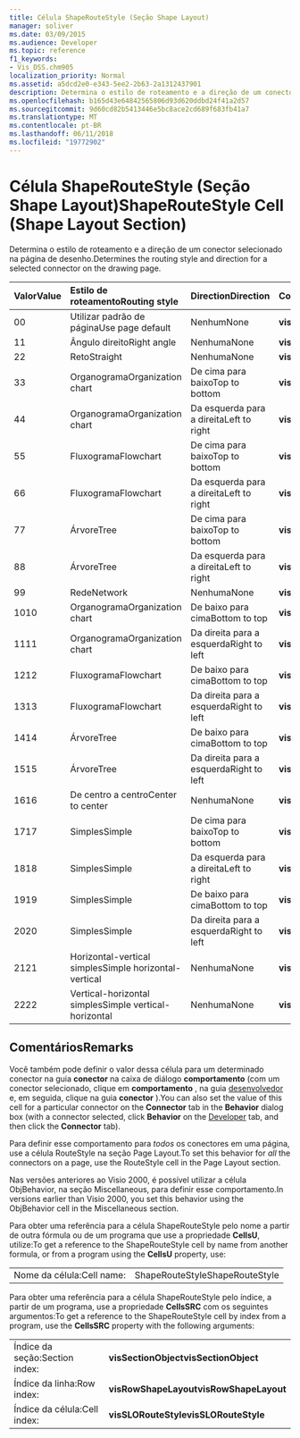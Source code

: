 ```yaml
---
title: Célula ShapeRouteStyle (Seção Shape Layout)
manager: soliver
ms.date: 03/09/2015
ms.audience: Developer
ms.topic: reference
f1_keywords:
- Vis_DSS.chm905
localization_priority: Normal
ms.assetid: a5dcd2e0-e343-5ee2-2b63-2a1312437901
description: Determina o estilo de roteamento e a direção de um conector selecionado na página de desenho.
ms.openlocfilehash: b165d43e64842565806d93d620ddbd24f41a2d57
ms.sourcegitcommit: 9d60cd82b5413446e5bc8ace2cd689f683fb41a7
ms.translationtype: MT
ms.contentlocale: pt-BR
ms.lasthandoff: 06/11/2018
ms.locfileid: "19772902"
---
```

# <a name="shaperoutestyle-cell-shape-layout-section"></a><span data-ttu-id="88f2a-103">Célula ShapeRouteStyle (Seção Shape Layout)</span><span class="sxs-lookup"><span data-stu-id="88f2a-103">ShapeRouteStyle Cell (Shape Layout Section)</span></span>

<span data-ttu-id="88f2a-104">Determina o estilo de roteamento e a direção de um conector selecionado na página de desenho.</span><span class="sxs-lookup"><span data-stu-id="88f2a-104">Determines the routing style and direction for a selected connector on the drawing page.</span></span>
  
|<span data-ttu-id="88f2a-105">**Valor**</span><span class="sxs-lookup"><span data-stu-id="88f2a-105">**Value**</span></span>|<span data-ttu-id="88f2a-106">**Estilo de roteamento**</span><span class="sxs-lookup"><span data-stu-id="88f2a-106">**Routing style**</span></span>|<span data-ttu-id="88f2a-107">**Direction**</span><span class="sxs-lookup"><span data-stu-id="88f2a-107">**Direction**</span></span>|<span data-ttu-id="88f2a-108">**Constante de automação**</span><span class="sxs-lookup"><span data-stu-id="88f2a-108">**Automation constant**</span></span>|
|:-----|:-----|:-----|:-----|
|<span data-ttu-id="88f2a-109">0</span><span class="sxs-lookup"><span data-stu-id="88f2a-109">0</span></span>  <br/> |<span data-ttu-id="88f2a-110">Utilizar padrão de página</span><span class="sxs-lookup"><span data-stu-id="88f2a-110">Use page default</span></span>  <br/> |<span data-ttu-id="88f2a-111">Nenhum</span><span class="sxs-lookup"><span data-stu-id="88f2a-111">None</span></span>  <br/> |<span data-ttu-id="88f2a-112">**visLORouteDefault**</span><span class="sxs-lookup"><span data-stu-id="88f2a-112">**visLORouteDefault**</span></span> <br/> |
|<span data-ttu-id="88f2a-113">1</span><span class="sxs-lookup"><span data-stu-id="88f2a-113">1</span></span>  <br/> |<span data-ttu-id="88f2a-114">Ângulo direito</span><span class="sxs-lookup"><span data-stu-id="88f2a-114">Right angle</span></span>  <br/> |<span data-ttu-id="88f2a-115">Nenhuma</span><span class="sxs-lookup"><span data-stu-id="88f2a-115">None</span></span>  <br/> |<span data-ttu-id="88f2a-116">**visLORouteRightAngle**</span><span class="sxs-lookup"><span data-stu-id="88f2a-116">**visLORouteRightAngle**</span></span> <br/> |
|<span data-ttu-id="88f2a-117">2</span><span class="sxs-lookup"><span data-stu-id="88f2a-117">2</span></span>  <br/> |<span data-ttu-id="88f2a-118">Reto</span><span class="sxs-lookup"><span data-stu-id="88f2a-118">Straight</span></span>  <br/> |<span data-ttu-id="88f2a-119">Nenhuma</span><span class="sxs-lookup"><span data-stu-id="88f2a-119">None</span></span>  <br/> |<span data-ttu-id="88f2a-120">**visLORouteStraight**</span><span class="sxs-lookup"><span data-stu-id="88f2a-120">**visLORouteStraight**</span></span> <br/> |
|<span data-ttu-id="88f2a-121">3</span><span class="sxs-lookup"><span data-stu-id="88f2a-121">3</span></span>  <br/> |<span data-ttu-id="88f2a-122">Organograma</span><span class="sxs-lookup"><span data-stu-id="88f2a-122">Organization chart</span></span>  <br/> |<span data-ttu-id="88f2a-123">De cima para baixo</span><span class="sxs-lookup"><span data-stu-id="88f2a-123">Top to bottom</span></span>  <br/> |<span data-ttu-id="88f2a-124">**visLORouteOrgChartNS**</span><span class="sxs-lookup"><span data-stu-id="88f2a-124">**visLORouteOrgChartNS**</span></span> <br/> |
|<span data-ttu-id="88f2a-125">4</span><span class="sxs-lookup"><span data-stu-id="88f2a-125">4</span></span>  <br/> |<span data-ttu-id="88f2a-126">Organograma</span><span class="sxs-lookup"><span data-stu-id="88f2a-126">Organization chart</span></span>  <br/> |<span data-ttu-id="88f2a-127">Da esquerda para a direita</span><span class="sxs-lookup"><span data-stu-id="88f2a-127">Left to right</span></span>  <br/> |<span data-ttu-id="88f2a-128">**visLORouteOrgChartWE**</span><span class="sxs-lookup"><span data-stu-id="88f2a-128">**visLORouteOrgChartWE**</span></span> <br/> |
|<span data-ttu-id="88f2a-129">5</span><span class="sxs-lookup"><span data-stu-id="88f2a-129">5</span></span>  <br/> |<span data-ttu-id="88f2a-130">Fluxograma</span><span class="sxs-lookup"><span data-stu-id="88f2a-130">Flowchart</span></span>  <br/> |<span data-ttu-id="88f2a-131">De cima para baixo</span><span class="sxs-lookup"><span data-stu-id="88f2a-131">Top to bottom</span></span>  <br/> |<span data-ttu-id="88f2a-132">**visLORouteFlowchartNS**</span><span class="sxs-lookup"><span data-stu-id="88f2a-132">**visLORouteFlowchartNS**</span></span> <br/> |
|<span data-ttu-id="88f2a-133">6</span><span class="sxs-lookup"><span data-stu-id="88f2a-133">6</span></span>  <br/> |<span data-ttu-id="88f2a-134">Fluxograma</span><span class="sxs-lookup"><span data-stu-id="88f2a-134">Flowchart</span></span>  <br/> |<span data-ttu-id="88f2a-135">Da esquerda para a direita</span><span class="sxs-lookup"><span data-stu-id="88f2a-135">Left to right</span></span>  <br/> |<span data-ttu-id="88f2a-136">**visLORouteFlowchartWE**</span><span class="sxs-lookup"><span data-stu-id="88f2a-136">**visLORouteFlowchartWE**</span></span> <br/> |
|<span data-ttu-id="88f2a-137">7</span><span class="sxs-lookup"><span data-stu-id="88f2a-137">7</span></span>  <br/> |<span data-ttu-id="88f2a-138">Árvore</span><span class="sxs-lookup"><span data-stu-id="88f2a-138">Tree</span></span>  <br/> |<span data-ttu-id="88f2a-139">De cima para baixo</span><span class="sxs-lookup"><span data-stu-id="88f2a-139">Top to bottom</span></span>  <br/> |<span data-ttu-id="88f2a-140">**visLORouteTreeNS**</span><span class="sxs-lookup"><span data-stu-id="88f2a-140">**visLORouteTreeNS**</span></span> <br/> |
|<span data-ttu-id="88f2a-141">8</span><span class="sxs-lookup"><span data-stu-id="88f2a-141">8</span></span>  <br/> |<span data-ttu-id="88f2a-142">Árvore</span><span class="sxs-lookup"><span data-stu-id="88f2a-142">Tree</span></span>  <br/> |<span data-ttu-id="88f2a-143">Da esquerda para a direita</span><span class="sxs-lookup"><span data-stu-id="88f2a-143">Left to right</span></span>  <br/> |<span data-ttu-id="88f2a-144">**visLORouteTreeWE**</span><span class="sxs-lookup"><span data-stu-id="88f2a-144">**visLORouteTreeWE**</span></span> <br/> |
|<span data-ttu-id="88f2a-145">9</span><span class="sxs-lookup"><span data-stu-id="88f2a-145">9</span></span>  <br/> |<span data-ttu-id="88f2a-146">Rede</span><span class="sxs-lookup"><span data-stu-id="88f2a-146">Network</span></span>  <br/> |<span data-ttu-id="88f2a-147">Nenhuma</span><span class="sxs-lookup"><span data-stu-id="88f2a-147">None</span></span>  <br/> |<span data-ttu-id="88f2a-148">**visLORouteNetwork**</span><span class="sxs-lookup"><span data-stu-id="88f2a-148">**visLORouteNetwork**</span></span> <br/> |
|<span data-ttu-id="88f2a-149">10</span><span class="sxs-lookup"><span data-stu-id="88f2a-149">10</span></span>  <br/> |<span data-ttu-id="88f2a-150">Organograma</span><span class="sxs-lookup"><span data-stu-id="88f2a-150">Organization chart</span></span>  <br/> |<span data-ttu-id="88f2a-151">De baixo para cima</span><span class="sxs-lookup"><span data-stu-id="88f2a-151">Bottom to top</span></span>  <br/> |<span data-ttu-id="88f2a-152">**visLORouteOrgChartSN**</span><span class="sxs-lookup"><span data-stu-id="88f2a-152">**visLORouteOrgChartSN**</span></span> <br/> |
|<span data-ttu-id="88f2a-153">11</span><span class="sxs-lookup"><span data-stu-id="88f2a-153">11</span></span>  <br/> |<span data-ttu-id="88f2a-154">Organograma</span><span class="sxs-lookup"><span data-stu-id="88f2a-154">Organization chart</span></span>  <br/> |<span data-ttu-id="88f2a-155">Da direita para a esquerda</span><span class="sxs-lookup"><span data-stu-id="88f2a-155">Right to left</span></span>  <br/> |<span data-ttu-id="88f2a-156">**visLORouteOrgChartEW**</span><span class="sxs-lookup"><span data-stu-id="88f2a-156">**visLORouteOrgChartEW**</span></span> <br/> |
|<span data-ttu-id="88f2a-157">12</span><span class="sxs-lookup"><span data-stu-id="88f2a-157">12</span></span>  <br/> |<span data-ttu-id="88f2a-158">Fluxograma</span><span class="sxs-lookup"><span data-stu-id="88f2a-158">Flowchart</span></span>  <br/> |<span data-ttu-id="88f2a-159">De baixo para cima</span><span class="sxs-lookup"><span data-stu-id="88f2a-159">Bottom to top</span></span>  <br/> |<span data-ttu-id="88f2a-160">**visLORouteFlowchartSN**</span><span class="sxs-lookup"><span data-stu-id="88f2a-160">**visLORouteFlowchartSN**</span></span> <br/> |
|<span data-ttu-id="88f2a-161">13</span><span class="sxs-lookup"><span data-stu-id="88f2a-161">13</span></span>  <br/> |<span data-ttu-id="88f2a-162">Fluxograma</span><span class="sxs-lookup"><span data-stu-id="88f2a-162">Flowchart</span></span>  <br/> |<span data-ttu-id="88f2a-163">Da direita para a esquerda</span><span class="sxs-lookup"><span data-stu-id="88f2a-163">Right to left</span></span>  <br/> |<span data-ttu-id="88f2a-164">**visLORouteFlowchartEW**</span><span class="sxs-lookup"><span data-stu-id="88f2a-164">**visLORouteFlowchartEW**</span></span> <br/> |
|<span data-ttu-id="88f2a-165">14</span><span class="sxs-lookup"><span data-stu-id="88f2a-165">14</span></span>  <br/> |<span data-ttu-id="88f2a-166">Árvore</span><span class="sxs-lookup"><span data-stu-id="88f2a-166">Tree</span></span>  <br/> |<span data-ttu-id="88f2a-167">De baixo para cima</span><span class="sxs-lookup"><span data-stu-id="88f2a-167">Bottom to top</span></span>  <br/> |<span data-ttu-id="88f2a-168">**visLORouteTreeSN**</span><span class="sxs-lookup"><span data-stu-id="88f2a-168">**visLORouteTreeSN**</span></span> <br/> |
|<span data-ttu-id="88f2a-169">15</span><span class="sxs-lookup"><span data-stu-id="88f2a-169">15</span></span>  <br/> |<span data-ttu-id="88f2a-170">Árvore</span><span class="sxs-lookup"><span data-stu-id="88f2a-170">Tree</span></span>  <br/> |<span data-ttu-id="88f2a-171">Da direita para a esquerda</span><span class="sxs-lookup"><span data-stu-id="88f2a-171">Right to left</span></span>  <br/> |<span data-ttu-id="88f2a-172">**visLORouteTreeEW**</span><span class="sxs-lookup"><span data-stu-id="88f2a-172">**visLORouteTreeEW**</span></span> <br/> |
|<span data-ttu-id="88f2a-173">16</span><span class="sxs-lookup"><span data-stu-id="88f2a-173">16</span></span>  <br/> |<span data-ttu-id="88f2a-174">De centro a centro</span><span class="sxs-lookup"><span data-stu-id="88f2a-174">Center to center</span></span>  <br/> |<span data-ttu-id="88f2a-175">Nenhuma</span><span class="sxs-lookup"><span data-stu-id="88f2a-175">None</span></span>  <br/> |<span data-ttu-id="88f2a-176">**visLORouteCenterToCenter**</span><span class="sxs-lookup"><span data-stu-id="88f2a-176">**visLORouteCenterToCenter**</span></span> <br/> |
|<span data-ttu-id="88f2a-177">17</span><span class="sxs-lookup"><span data-stu-id="88f2a-177">17</span></span>  <br/> |<span data-ttu-id="88f2a-178">Simples</span><span class="sxs-lookup"><span data-stu-id="88f2a-178">Simple</span></span>  <br/> |<span data-ttu-id="88f2a-179">De cima para baixo</span><span class="sxs-lookup"><span data-stu-id="88f2a-179">Top to bottom</span></span>  <br/> |<span data-ttu-id="88f2a-180">**visLORouteSimpleNS**</span><span class="sxs-lookup"><span data-stu-id="88f2a-180">**visLORouteSimpleNS**</span></span> <br/> |
|<span data-ttu-id="88f2a-181">18</span><span class="sxs-lookup"><span data-stu-id="88f2a-181">18</span></span>  <br/> |<span data-ttu-id="88f2a-182">Simples</span><span class="sxs-lookup"><span data-stu-id="88f2a-182">Simple</span></span>  <br/> |<span data-ttu-id="88f2a-183">Da esquerda para a direita</span><span class="sxs-lookup"><span data-stu-id="88f2a-183">Left to right</span></span>  <br/> |<span data-ttu-id="88f2a-184">**visLORouteSimpleWE**</span><span class="sxs-lookup"><span data-stu-id="88f2a-184">**visLORouteSimpleWE**</span></span> <br/> |
|<span data-ttu-id="88f2a-185">19</span><span class="sxs-lookup"><span data-stu-id="88f2a-185">19</span></span>  <br/> |<span data-ttu-id="88f2a-186">Simples</span><span class="sxs-lookup"><span data-stu-id="88f2a-186">Simple</span></span>  <br/> |<span data-ttu-id="88f2a-187">De baixo para cima</span><span class="sxs-lookup"><span data-stu-id="88f2a-187">Bottom to top</span></span>  <br/> |<span data-ttu-id="88f2a-188">**visLORouteSimpleSN**</span><span class="sxs-lookup"><span data-stu-id="88f2a-188">**visLORouteSimpleSN**</span></span> <br/> |
|<span data-ttu-id="88f2a-189">20</span><span class="sxs-lookup"><span data-stu-id="88f2a-189">20</span></span>  <br/> |<span data-ttu-id="88f2a-190">Simples</span><span class="sxs-lookup"><span data-stu-id="88f2a-190">Simple</span></span>  <br/> |<span data-ttu-id="88f2a-191">Da direita para a esquerda</span><span class="sxs-lookup"><span data-stu-id="88f2a-191">Right to left</span></span>  <br/> |<span data-ttu-id="88f2a-192">**visLORouteSimpleEW**</span><span class="sxs-lookup"><span data-stu-id="88f2a-192">**visLORouteSimpleEW**</span></span> <br/> |
|<span data-ttu-id="88f2a-193">21</span><span class="sxs-lookup"><span data-stu-id="88f2a-193">21</span></span>  <br/> |<span data-ttu-id="88f2a-194">Horizontal-vertical simples</span><span class="sxs-lookup"><span data-stu-id="88f2a-194">Simple horizontal-vertical</span></span>  <br/> |<span data-ttu-id="88f2a-195">Nenhuma</span><span class="sxs-lookup"><span data-stu-id="88f2a-195">None</span></span>  <br/> |<span data-ttu-id="88f2a-196">**visLORouteSimpleHV**</span><span class="sxs-lookup"><span data-stu-id="88f2a-196">**visLORouteSimpleHV**</span></span> <br/> |
|<span data-ttu-id="88f2a-197">22</span><span class="sxs-lookup"><span data-stu-id="88f2a-197">22</span></span>  <br/> |<span data-ttu-id="88f2a-198">Vertical-horizontal simples</span><span class="sxs-lookup"><span data-stu-id="88f2a-198">Simple vertical-horizontal</span></span>  <br/> |<span data-ttu-id="88f2a-199">Nenhuma</span><span class="sxs-lookup"><span data-stu-id="88f2a-199">None</span></span>  <br/> |<span data-ttu-id="88f2a-200">**visLORouteSimpleVH**</span><span class="sxs-lookup"><span data-stu-id="88f2a-200">**visLORouteSimpleVH**</span></span> <br/> |
   
## <a name="remarks"></a><span data-ttu-id="88f2a-201">Comentários</span><span class="sxs-lookup"><span data-stu-id="88f2a-201">Remarks</span></span>

<span data-ttu-id="88f2a-202">Você também pode definir o valor dessa célula para um determinado conector na guia **conector** na caixa de diálogo **comportamento** (com um conector selecionado, clique em **comportamento** , na guia [desenvolvedor](run-in-developer-mode-display-the-developer-tab.md) e, em seguida, clique na guia **conector** ).</span><span class="sxs-lookup"><span data-stu-id="88f2a-202">You can also set the value of this cell for a particular connector on the **Connector** tab in the **Behavior** dialog box (with a connector selected, click **Behavior** on the [Developer](run-in-developer-mode-display-the-developer-tab.md) tab, and then click the **Connector** tab).</span></span> 
  
<span data-ttu-id="88f2a-203">Para definir esse comportamento para *todos* os conectores em uma página, use a célula RouteStyle na seção Page Layout.</span><span class="sxs-lookup"><span data-stu-id="88f2a-203">To set this behavior for  *all*  the connectors on a page, use the RouteStyle cell in the Page Layout section.</span></span> 
  
<span data-ttu-id="88f2a-204">Nas versões anteriores ao Visio 2000, é possível utilizar a célula ObjBehavior, na seção Miscellaneous, para definir esse comportamento.</span><span class="sxs-lookup"><span data-stu-id="88f2a-204">In versions earlier than Visio 2000, you set this behavior using the ObjBehavior cell in the Miscellaneous section.</span></span>
  
<span data-ttu-id="88f2a-205">Para obter uma referência para a célula ShapeRouteStyle pelo nome a partir de outra fórmula ou de um programa que use a propriedade **CellsU**, utilize:</span><span class="sxs-lookup"><span data-stu-id="88f2a-205">To get a reference to the ShapeRouteStyle cell by name from another formula, or from a program using the **CellsU** property, use:</span></span> 
  
|||
|:-----|:-----|
|<span data-ttu-id="88f2a-206">Nome da célula:</span><span class="sxs-lookup"><span data-stu-id="88f2a-206">Cell name:</span></span>  <br/> |<span data-ttu-id="88f2a-207">ShapeRouteStyle</span><span class="sxs-lookup"><span data-stu-id="88f2a-207">ShapeRouteStyle</span></span>  <br/> |
   
<span data-ttu-id="88f2a-208">Para obter uma referência para a célula ShapeRouteStyle pelo índice, a partir de um programa, use a propriedade **CellsSRC** com os seguintes argumentos:</span><span class="sxs-lookup"><span data-stu-id="88f2a-208">To get a reference to the ShapeRouteStyle cell by index from a program, use the **CellsSRC** property with the following arguments:</span></span> 
  
|||
|:-----|:-----|
|<span data-ttu-id="88f2a-209">Índice da seção:</span><span class="sxs-lookup"><span data-stu-id="88f2a-209">Section index:</span></span>  <br/> |<span data-ttu-id="88f2a-210">**visSectionObject**</span><span class="sxs-lookup"><span data-stu-id="88f2a-210">**visSectionObject**</span></span> <br/> |
|<span data-ttu-id="88f2a-211">Índice da linha:</span><span class="sxs-lookup"><span data-stu-id="88f2a-211">Row index:</span></span>  <br/> |<span data-ttu-id="88f2a-212">**visRowShapeLayout**</span><span class="sxs-lookup"><span data-stu-id="88f2a-212">**visRowShapeLayout**</span></span> <br/> |
|<span data-ttu-id="88f2a-213">Índice da célula:</span><span class="sxs-lookup"><span data-stu-id="88f2a-213">Cell index:</span></span>  <br/> |<span data-ttu-id="88f2a-214">**visSLORouteStyle**</span><span class="sxs-lookup"><span data-stu-id="88f2a-214">**visSLORouteStyle**</span></span> <br/> |
   

